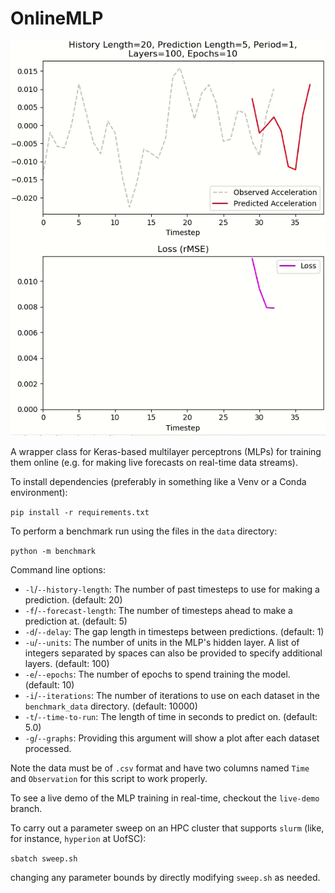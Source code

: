 # OnlineMLP
![](media/demo.gif)

A wrapper class for Keras-based multilayer perceptrons (MLPs) for training them online (e.g. for making live forecasts on real-time data streams).

To install dependencies (preferably in something like a Venv or a Conda environment):

```pip install -r requirements.txt```

To perform a benchmark run using the files in the ```data``` directory: 

```python -m benchmark```

Command line options:

- `-l`/`--history-length`: The number of past timesteps to use for making a prediction. (default: 20)
- `-f`/`--forecast-length`: The number of timesteps ahead to make a prediction at. (default: 5)
- `-d`/`--delay`: The gap length in timesteps between predictions. (default: 1)
- `-u`/`--units`: The number of units in the MLP\'s hidden layer. A list of integers separated by spaces can also be
provided to specify additional layers. (default: 100)
- `-e`/`--epochs`: The number of epochs to spend training the model. (default: 10)
- `-i`/`--iterations`: The number of iterations to use on each dataset in the `benchmark_data` directory.
(default: 10000)
- `-t`/`--time-to-run`: The length of time in seconds to predict on. (default: 5.0)
- `-g`/`--graphs`: Providing this argument will show a plot after each dataset processed.

Note the data must be of `.csv` format and have two columns named `Time` and `Observation` for this script to work
properly.

To see a live demo of the MLP training in real-time, checkout the `live-demo` branch.

To carry out a parameter sweep on an HPC cluster that supports `slurm` (like, for instance, `hyperion` at UofSC):

```sbatch sweep.sh```

changing any parameter bounds by directly modifying `sweep.sh` as needed.
